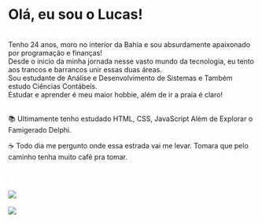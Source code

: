 <div dsplay="inline-block">
   <h1 align="left">Olá, eu sou o Lucas!</h1>
</div>
</br>
   Tenho 24 anos, moro no interior da Bahia e sou absurdamente apaixonado por programação e finanças! 
</br>  
   Desde o inicio da minha jornada nesse vasto mundo da tecnologia, eu tento aos trancos e barrancos unir essas duas áreas.
</br>  
   Sou estudante de Análise e Desenvolvimento de Sistemas e Também estudo Ciências Contábeis. 
</br>  
   Estudar e aprender é meu maior hobbie, além de ir a praia é claro!
</br>
</br>
<div display="inline-block">
   <p align="left">📚 Ultimamente tenho estudado HTML, CSS, JavaScript Além de Explorar o Famigerado Delphi.</p>
   <p align="left">☕ Todo dia me pergunto onde essa estrada vai me levar. Tomara que pelo caminho tenha muito café pra tomar.</p>
</div>
</br>
<a href="https://www.linkedin.com/in/kasoss" target="_blank">
  <img align="left" alt="LinkedIn" width="22px" src="https://github.com/Aakarsh-B/trying-repos/blob/master/linkedin.svg" />
</a>
<a href="https://www.instagram.com/eulucasoss" target="_blank">
  <img align="left" alt="Instagram" width="22px" src="https://github.com/Aakarsh-B/trying-repos/blob/master/insta.svg" />
</a>

##
<p align="left">
<img  src="https://github-readme-stats.vercel.app/api?username=kas-oss&show_icons=true&theme=blueberry&count_private=true" />
</p>
<p align="left">
   <img  src="https://github-readme-stats.vercel.app/api/top-langs/?username=kas-oss&layout=compact&count_private=true&theme=blueberry" />
</p>

